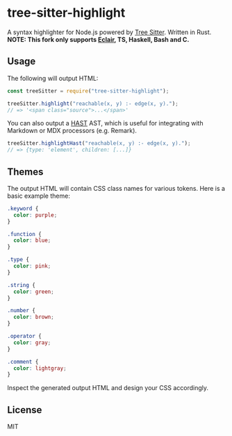 # tree-sitter-highlight

A syntax highlighter for Node.js powered by [Tree Sitter](https://github.com/tree-sitter/tree-sitter). Written in Rust.
<strong>NOTE: This fork only supports [Eclair](https://github.com/luc-tielen/eclair-lang), TS, Haskell, Bash and C.</strong>

## Usage

The following will output HTML:

```js
const treeSitter = require("tree-sitter-highlight");

treeSitter.highlight("reachable(x, y) :- edge(x, y).");
// => '<span class="source">...</span>'
```

You can also output a [HAST](https://github.com/syntax-tree/hast) AST, which is useful for integrating with Markdown or MDX processors (e.g. Remark).

```js
treeSitter.highlightHast("reachable(x, y) :- edge(x, y).");
// => {type: 'element', children: [...]}
```

## Themes

The output HTML will contain CSS class names for various tokens. Here is a basic example theme:

```css
.keyword {
  color: purple;
}

.function {
  color: blue;
}

.type {
  color: pink;
}

.string {
  color: green;
}

.number {
  color: brown;
}

.operator {
  color: gray;
}

.comment {
  color: lightgray;
}
```

Inspect the generated output HTML and design your CSS accordingly.

## License

MIT
